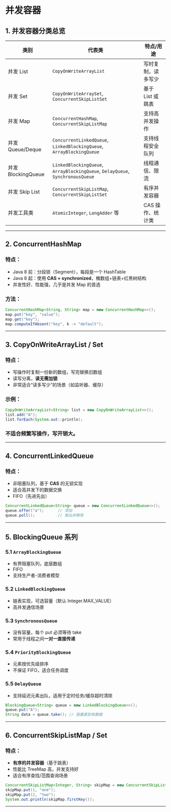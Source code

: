 # 并发容器

## 1. 并发容器分类总览

| 类别                 | 代表类                          | 特点/用途 |
|----------------------|----------------------------------|-----------|
| 并发 List            | `CopyOnWriteArrayList`          | 写时复制，读多写少 |
| 并发 Set             | `CopyOnWriteArraySet`, `ConcurrentSkipListSet` | 基于 List 或跳表 |
| 并发 Map             | `ConcurrentHashMap`, `ConcurrentSkipListMap` | 支持高并发操作 |
| 并发 Queue/Deque     | `ConcurrentLinkedQueue`, `LinkedBlockingQueue`, `ArrayBlockingQueue` | 支持线程安全队列 |
| 并发 BlockingQueue   | `LinkedBlockingQueue`, `ArrayBlockingQueue`, `DelayQueue`, `SynchronousQueue` | 线程通信、限流 |
| 并发 Skip List       | `ConcurrentSkipListMap`, `ConcurrentSkipListSet` | 有序并发容器 |
| 并发工具类           | `AtomicInteger`, `LongAdder` 等 | CAS 操作、统计类 |

---

## 2. ConcurrentHashMap

### 特点：
- Java 8 前：分段锁（Segment），每段是一个 HashTable
- Java 8 起：使用 **CAS + synchronized**，桶数组+链表+红黑树结构
- 并发性好、性能强，几乎是并发 Map 的首选

### 方法：
```java
ConcurrentHashMap<String, String> map = new ConcurrentHashMap<>();
map.put("key", "value");
map.get("key");
map.computeIfAbsent("key", k -> "default");
```

---

## 3. CopyOnWriteArrayList / Set

### 特点：
- 写操作时复制一份新的数组，写完替换旧数组
- 读写分离，**读无需加锁**
- 非常适合“读多写少”的场景（如监听器、缓存）

### 示例：
```java
CopyOnWriteArrayList<String> list = new CopyOnWriteArrayList<>();
list.add("A");
list.forEach(System.out::println);
```

### 不适合频繁写操作，写开销大。

---

## 4. ConcurrentLinkedQueue

### 特点：
- 非阻塞队列，基于 **CAS** 的无锁实现
- 适合高并发下的数据交换
- FIFO（先进先出）

```java
ConcurrentLinkedQueue<String> queue = new ConcurrentLinkedQueue<>();
queue.offer("a");      // 添加
queue.poll();          // 取出并移除
```

---

## 5. BlockingQueue 系列

### 5.1 `ArrayBlockingQueue`
- 有界阻塞队列，底层数组
- FIFO
- 支持生产者-消费者模型

### 5.2 `LinkedBlockingQueue`
- 链表实现，可选容量（默认 Integer.MAX_VALUE）
- 高并发通信场景

### 5.3 `SynchronousQueue`
- 没有容量，每个 put 必须等待 take
- 常用于线程之间**一对一直接传递**

### 5.4 `PriorityBlockingQueue`
- 元素按优先级排序
- 不保证 FIFO，适合任务调度

### 5.5 `DelayQueue`
- 支持延迟元素出队，适用于定时任务/缓存超时清除

```java
BlockingQueue<String> queue = new LinkedBlockingQueue<>();
queue.put("A");
String data = queue.take(); // 阻塞直到有数据
```

---

## 6. ConcurrentSkipListMap / Set

### 特点：
- **有序的并发容器**（基于跳表）
- 性能比 TreeMap 高，并发支持好
- 适合有序查找/范围查询场景

```java
ConcurrentSkipListMap<Integer, String> skipMap = new ConcurrentSkipListMap<>();
skipMap.put(1, "one");
skipMap.put(2, "two");
System.out.println(skipMap.firstKey());
```

---


